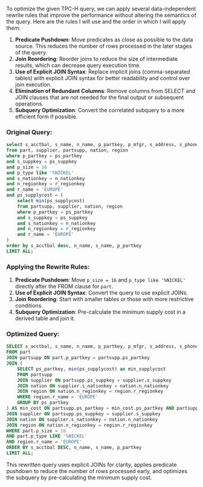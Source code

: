 To optimize the given TPC-H query, we can apply several data-independent rewrite rules that improve the performance without altering the semantics of the query. Here are the rules I will use and the order in which I will apply them:

1. **Predicate Pushdown**: Move predicates as close as possible to the data source. This reduces the number of rows processed in the later stages of the query.
2. **Join Reordering**: Reorder joins to reduce the size of intermediate results, which can decrease query execution time.
3. **Use of Explicit JOIN Syntax**: Replace implicit joins (comma-separated tables) with explicit JOIN syntax for better readability and control over join execution.
4. **Elimination of Redundant Columns**: Remove columns from SELECT and JOIN clauses that are not needed for the final output or subsequent operations.
5. **Subquery Optimization**: Convert the correlated subquery to a more efficient form if possible.

### Original Query:
```sql
select s_acctbal, s_name, n_name, p_partkey, p_mfgr, s_address, s_phone, s_comment
from part, supplier, partsupp, nation, region
where p_partkey = ps_partkey
and s_suppkey = ps_suppkey
and p_size = 16
and p_type like '%NICKEL'
and s_nationkey = n_nationkey
and n_regionkey = r_regionkey
and r_name = 'EUROPE'
and ps_supplycost = (
    select min(ps_supplycost)
    from partsupp, supplier, nation, region
    where p_partkey = ps_partkey
    and s_suppkey = ps_suppkey
    and s_nationkey = n_nationkey
    and n_regionkey = r_regionkey
    and r_name = 'EUROPE'
)
order by s_acctbal desc, n_name, s_name, p_partkey
LIMIT ALL;
```

### Applying the Rewrite Rules:

1. **Predicate Pushdown**: Move `p_size = 16` and `p_type like '%NICKEL'` directly after the FROM clause for `part`.
2. **Use of Explicit JOIN Syntax**: Convert the query to use explicit JOINs.
3. **Join Reordering**: Start with smaller tables or those with more restrictive conditions.
4. **Subquery Optimization**: Pre-calculate the minimum supply cost in a derived table and join it.

### Optimized Query:
```sql
SELECT s_acctbal, s_name, n_name, p_partkey, p_mfgr, s_address, s_phone, s_comment
FROM part
JOIN partsupp ON part.p_partkey = partsupp.ps_partkey
JOIN (
    SELECT ps_partkey, min(ps_supplycost) as min_supplycost
    FROM partsupp
    JOIN supplier ON partsupp.ps_suppkey = supplier.s_suppkey
    JOIN nation ON supplier.s_nationkey = nation.n_nationkey
    JOIN region ON nation.n_regionkey = region.r_regionkey
    WHERE region.r_name = 'EUROPE'
    GROUP BY ps_partkey
) AS min_cost ON partsupp.ps_partkey = min_cost.ps_partkey AND partsupp.ps_supplycost = min_cost.min_supplycost
JOIN supplier ON partsupp.ps_suppkey = supplier.s_suppkey
JOIN nation ON supplier.s_nationkey = nation.n_nationkey
JOIN region ON nation.n_regionkey = region.r_regionkey
WHERE part.p_size = 16
AND part.p_type LIKE '%NICKEL'
AND region.r_name = 'EUROPE'
ORDER BY s_acctbal DESC, n_name, s_name, p_partkey
LIMIT ALL;
```

This rewritten query uses explicit JOINs for clarity, applies predicate pushdown to reduce the number of rows processed early, and optimizes the subquery by pre-calculating the minimum supply cost.